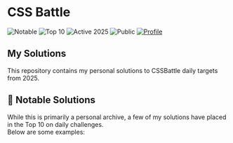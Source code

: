 # CSS Battle

![Notable](https://img.shields.io/badge/CSSBattle-Notable%20Solutions-%23D8BF06?style=plastic&logo=css3&logoColor=white)
![Top 10](https://img.shields.io/badge/CSSBattle-Top%2010%20Solutions-%234A6302?style=plastic&logo=css3&logoColor=white)
![Active 2025](https://img.shields.io/badge/Active%20in-2025-%230050B0?style=plastic)
![Public](https://img.shields.io/badge/Status-Public-%232D363F?style=plastic)
[![Profile](https://img.shields.io/badge/Profile-CSSBattle-%230050B0?style=plastic&logo=github&logoColor=white)](https://cssbattle.dev/player/nicktheromaniancoder)

## My Solutions

This repository contains my personal solutions to CSSBattle daily targets from 2025.

## 🌟 Notable Solutions

While this is primarily a personal archive, a few of my solutions have placed in the Top 10 on daily challenges.  
Below are some examples:
